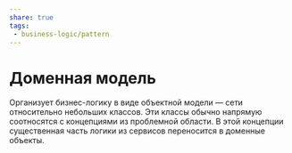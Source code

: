 ```yaml
---
share: true
tags:
 - business-logic/pattern
---
```

# Доменная модель
Организует бизнес-логику в виде объектной модели — сети относительно небольших классов. Эти классы обычно напрямую соотносятся с концепциями из проблемной области.
В этой концепции существенная часть логики из сервисов переносится в доменные объекты.